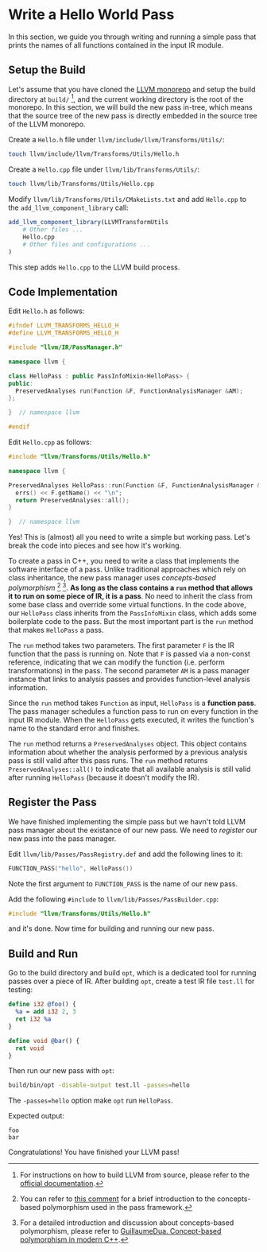 # Write a Hello World Pass

In this section, we guide you through writing and running a simple pass that prints the names of all functions contained in the input IR module.

## Setup the Build

Let's assume that you have cloned the [LLVM monorepo](https://github.com/llvm/llvm-project) and setup the build directory at `build/` [^how2build], and the current working directory is the root of the monorepo. In this section, we will build the new pass in-tree, which means that the source tree of the new pass is directly embedded in the source tree of the LLVM monorepo.

[^how2build]: For instructions on how to build LLVM from source, please refer to the [official documentation](https://llvm.org/docs/GettingStarted.html#getting-the-source-code-and-building-llvm).

Create a `Hello.h` file under `llvm/include/llvm/Transforms/Utils/`:

```sh
touch llvm/include/llvm/Transforms/Utils/Hello.h
```

Create a `Hello.cpp` file under `llvm/lib/Transforms/Utils/`:

```sh
touch llvm/lib/Transforms/Utils/Hello.cpp
```

Modify `llvm/lib/Transforms/Utils/CMakeLists.txt` and add `Hello.cpp` to the `add_llvm_component_library` call:

```CMake
add_llvm_component_library(LLVMTransformUtils
    # Other files ...
    Hello.cpp
    # Other files and configurations ...
)
```

This step adds `Hello.cpp` to the LLVM build process.

## Code Implementation

Edit `Hello.h` as follows:

```cpp
#ifndef LLVM_TRANSFORMS_HELLO_H
#define LLVM_TRANSFORMS_HELLO_H

#include "llvm/IR/PassManager.h"

namespace llvm {

class HelloPass : public PassInfoMixin<HelloPass> {
public:
  PreservedAnalyses run(Function &F, FunctionAnalysisManager &AM);
};

}  // namespace llvm

#endif
```

Edit `Hello.cpp` as follows:

```cpp
#include "llvm/Transforms/Utils/Hello.h"

namespace llvm {

PreservedAnalyses HelloPass::run(Function &F, FunctionAnalysisManager &AM) {
  errs() << F.getName() << "\n";
  return PreservedAnalyses::all();
}

}  // namespace llvm
```

Yes! This is (almost) all you need to write a simple but working pass. Let's break the code into pieces and see how it's working.

To create a pass in C++, you need to write a class that implements the software interface of a pass. Unlike traditional approaches which rely on class inheritance, the new pass manager uses _concepts-based polymorphism_ [^concepts-based-polymorphism1] [^concepts-based-polymorphism2]. **As long as the class contains a `run` method that allows it to run on some piece of IR, it is a pass**. No need to inherit the class from some base class and override some virtual functions. In the code above, our `HelloPass` class inherits from the `PassInfoMixin` class, which adds some boilerplate code to the pass. But the most important part is the `run` method that makes `HelloPass` a pass.

[^concepts-based-polymorphism1]: You can refer to [this comment](https://github.com/llvm/llvm-project/blob/main/llvm/include/llvm/IR/PassManager.h#L27-L33) for a brief introduction to the concepts-based polymorphism used in the pass framework.
[^concepts-based-polymorphism2]: For a detailed introduction and discussion about concepts-based polymorphism, please refer to [GuillaumeDua. Concept-based polymorphism in modern C++](https://gist.github.com/GuillaumeDua/b0f5e3a40ce49468607dd62f7b7809b1).

The `run` method takes two parameters. The first parameter `F` is the IR function that the pass is running on. Note that `F` is passed via a non-const reference, indicating that we can modify the function (i.e. perform transformations) in the pass. The second parameter `AM` is a pass manager instance that links to analysis passes and provides function-level analysis information.

Since the `run` method takes `Function` as input, `HelloPass` is a **function pass**. The pass manager schedules a function pass to run on every function in the input IR module. When the `HelloPass` gets executed, it writes the function's name to the standard error and finishes.

The `run` method returns a `PreservedAnalyses` object. This object contains information about whether the analysis performed by a previous analysis pass is still valid after this pass runs. The `run` method returns `PreservedAnalyses::all()` to indicate that all available analysis is still valid after running `HelloPass` (because it doesn't modify the IR).

## Register the Pass

We have finished implementing the simple pass but we havn't told LLVM pass manager about the existance of our new pass. We need to _register_ our new pass into the pass manager.

Edit `llvm/lib/Passes/PassRegistry.def` and add the following lines to it:

```cpp
FUNCTION_PASS("hello", HelloPass())
```

Note the first argument to `FUNCTION_PASS` is the name of our new pass.

Add the following `#include` to `llvm/lib/Passes/PassBuilder.cpp`:

```cpp
#include "llvm/Transforms/Utils/Hello.h"
```

and it's done. Now time for building and running our new pass.

## Build and Run

Go to the build directory and build `opt`, which is a dedicated tool for running passes over a piece of IR. After building `opt`, create a test IR file `test.ll` for testing:

```llvm
define i32 @foo() {
  %a = add i32 2, 3
  ret i32 %a
}

define void @bar() {
  ret void
}
```

Then run our new pass with `opt`:

```sh
build/bin/opt -disable-output test.ll -passes=hello
```

The `-passes=hello` option make `opt` run `HelloPass`.

Expected output:

```
foo
bar
```

Congratulations! You have finished your LLVM pass!
